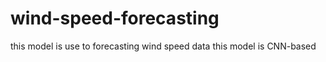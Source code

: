 # wind-speed-forecasting
this model is use to forecasting wind speed data 
this model is CNN-based  
